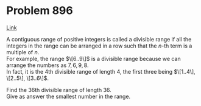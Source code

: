 # Problem 896

[Link](https://projecteuler.net/problem=896)

A contiguous range of positive integers is called a divisible range if all the integers in the range can be arranged in a row such that the $n$-th term is a multiple of $n$.  
For example, the range $\[6..9\]$ is a divisible range because we can arrange the numbers as $7,6,9,8$.  
In fact, it is the $4$th divisible range of length $4$, the first three being $\[1..4\], \[2..5\], \[3..6\]$.

Find the $36$th divisible range of length $36$.  
Give as answer the smallest number in the range.